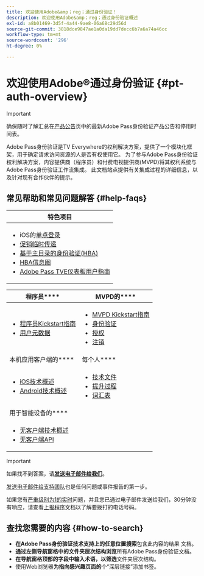 ```yaml
---
title: 欢迎使用Adobe&amp；reg；通过身份验证！
description: 欢迎使用Adobe&amp；reg；通过身份验证概述
exl-id: a8b01469-3d5f-4a44-9ae8-06a68c29d56d
source-git-commit: 3818dce9847ae1a0da19dd7decc6b7a6a74a46cc
workflow-type: tm+mt
source-wordcount: '296'
ht-degree: 0%

---
```


# 欢迎使用Adobe®通过身份验证 {#pt-auth-overview}

>[!IMPORTANT]
>
> 确保随时了解汇总在[产品公告](/help/authentication/product-announcements.md)页中的最新Adobe Pass身份验证产品公告和停用时间表。

Adobe Pass身份验证是TV Everywhere的权利解决方案，提供了一个模块化框架，用于确定请求访问资源的人是否有权使用它。 为了参与Adobe Pass身份验证权利解决方案，内容提供商（程序员）和付费电视提供商(MVPD)将其权利系统与Adobe Pass身份验证工作流集成。 此文档站点提供有关集成过程的详细信息，以及针对现有合作伙伴的提示。

## 常见帮助和常见问题解答 {#help-faqs}

| **特色项目** |
|------------------------------------------------------------------------------------------------------------------------------------------------------------------------------------------------------------------------------------------------------------------------------------------------------------------------------------------------------------------------------------------------------------------------------------------------------------------------------------------------------------------------------------------------------------------------------------------------------------------------------------------------------------------------------------------------|
| <ul><li>iOS的[单点登录](/help/authentication/integration-guide-programmers/features-standard/sso-access/partner-sso/apple-sso/apple-sso-overview.md)</li><li>[促销临时传递](/help/authentication/integration-guide-programmers/features-premium/temporary-access/promotional-temp-pass.md)</li><li>[基于主目录的身份验证(HBA)](/help/authentication/integration-guide-programmers/features-standard/hba-access/home-based-authn-tve.md)</li><li>[HBA信息图](https://dzf8vqv24eqhg.cloudfront.net/userfiles/258/326/ckfinder/files/AdobeNewsletterHBA.pdf)</li><li>[Adobe Pass TVE仪表板用户指南](/help/authentication/user-guide-tve-dashboard/tve-dashboard-overview.md)</li></ul> |

| 程序员&#x200B;**** | MVPD的&#x200B;**** |
|--------------------------------------------------------------------------------------------------------------------------------------------------------------------------------------------------------------------------------------------------------------------------------|-----------------------------------------------------------------------------------------------------------------------------------------------------------------------------------------------------------------------------------------------------------------------------------------------------------------------------------------------------------------------|
| <ul><li>[程序员Kickstart指南](/help/authentication/kickstart/programmer-kickstart-guide.md)</li><li>[用户元数据](/help/authentication/integration-guide-programmers/legacy/rest-api-v1/apis/user-metadata.md)</li></ul> | <ul><li>[MVPD Kickstart指南](/help/authentication/kickstart/mvpd-kickstart-guide.md)</li><li>[身份验证](/help/authentication/integration-guide-mvpds/authn-usecase.md)</li><li>[授权](/help/authentication/integration-guide-mvpds/authz-usecase.md)</li><li>[注销](/help/authentication/integration-guide-mvpds/usecase-mvpd-logout.md)</li></ul> |
| 本机应用客户端的&#x200B;**** | 每个人&#x200B;**** |
| <ul><li>[iOS技术概述](/help/authentication/integration-guide-programmers/legacy/sdks/ios-tvos-sdk/iostvos-sdk-overview.md)</li><li>[Android技术概述](/help/authentication/integration-guide-programmers/legacy/sdks/android-sdk/android-sdk-overview.md)</li></ul> | <ul><li>[技术文件](/help/authentication/kickstart/technical-paper.md)</li><li>[提升过程](/help/authentication/kickstart/escalation-procedures.md)</li><li>[词汇表](/help/authentication/kickstart/glossary.md)</li></ul> |
| 用于智能设备的&#x200B;**** |                                                                                                                                                                                                                                                                                                                                                                       |
| <ul><li>[无客户端技术概述](/help/authentication/integration-guide-programmers/legacy/rest-api-v1/rest-api-overview.md)</li><li>[无客户端API](/help/authentication/integration-guide-programmers/legacy/rest-api-v1/rest-api-reference.md)</li></ul> |                                                                                                                                                                                                                                                                                                                                                                       |

>[!IMPORTANT]
>
> 如果找不到答案，请&#x200B;[**发送电子邮件给我们**](mailto:tve-support@adobe.com)。
>
> [发送电子邮件给支持团队](mailto:tve-support@adobe.com)也是任何问题或事件报告的第一步。
>
> 如果您有[严重级别为1的实时](/help/authentication/kickstart/escalation-procedures.md)问题，并且您已通过电子邮件发送给我们，30分钟没有响应，请查看[上报程序](/help/authentication/kickstart/escalation-procedures.md)文档以了解要拨打的电话号码。

## 查找您需要的内容 {#how-to-search}

* **在Adobe Pass身份验证技术支持上的任意位置搜索**包含此内容的结果
文档。
* **通过左侧导航窗格中的文件夹层次结构浏览**&#x200B;所有Adobe Pass身份验证文档。
* **在导航窗格顶部的字段中输入术语，以筛选**&#x200B;文件夹层次结构。
* 使用Web浏览器&#x200B;**为指向感兴趣页面的**&#x200B;个“深层链接”添加书签。
